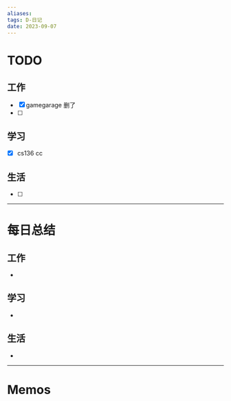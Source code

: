 ```yaml
---
aliases:
tags: D-日记
date: 2023-09-07
---
```

# TODO

## 工作

- [x] gamegarage 删了
- [ ] 
## 学习

- [x] cs136 cc
## 生活

- [ ] 
*** 
# 每日总结

## 工作

- 
## 学习

- 
## 生活

- 

----------------------
# Memos


